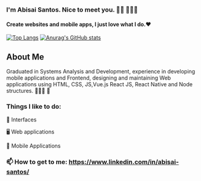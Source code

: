 ### I'm Abisai Santos. Nice to meet you. 👋🏾  🧑🏿‍💻

#### Create websites and mobile apps, I just love what I do.❤️

[![Top Langs](https://github-readme-stats.vercel.app/api/top-langs/?username=anuraghazra&layout=compact)](https://github.com/anuraghazra/github-readme-stats)
[![Anurag's GitHub stats](https://github-readme-stats.vercel.app/api?username=anuraghazra)](https://github.com/anuraghazra/github-readme-stats)

## About Me

Graduated in Systems Analysis and Development, experience in developing mobile applications and Frontend, designing and maintaining Web applications using HTML, CSS, JS,Vue.js React JS, React Native and Node structures. 🧑🏿‍💻 📱

### Things I like to do:

🎨 Interfaces

🖥 Web applications

📱 Mobile Applications

### 📫 How to get to me: https://www.linkedin.com/in/abisai-santos/ 

